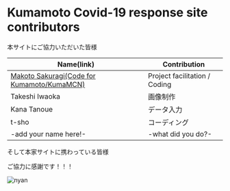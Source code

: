 Kumamoto Covid-19 response site contributors
============================================

本サイトにご協力いただいた皆様

| Name(link) | Contribution |
| --- | --- |
| [Makoto Sakuragi(Code for Kumamoto/KumaMCN)](https://www.facebook.com/makoragi) | Project facilitation / Coding |
| Takeshi Iwaoka | 画像制作 |
| Kana Tanoue | データ入力 |
| t-sho | コーディング |
| -add your name here!- | -what did you do?- |

そして本家サイトに携わっている皆様

ご協力に感謝です！！！

![nyan](https://i.gyazo.com/f04e7468ea6e4bb6e87f6817fea980f9.gif)

